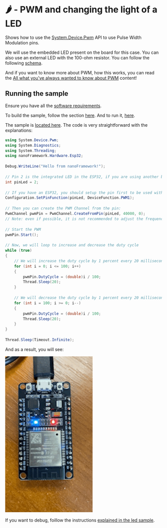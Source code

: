 # 🌶️ - PWM and changing the light of a LED

Shows how to use the [System.Device.Pwm](https://docs.nanoframework.net/api/System.Device.Pwm.html) API to use Pulse Width Modulation pins.

We will use the embedded LED present on the board for this case. You can also use an external LED with the 100-ohm resistor. You can follow the following [schema](../BlinkLed/README.md).

And if you want to know more about PWM, how this works, you can read the [All what you've always wanted to know about PWM](https://docs.nanoframework.net/content/getting-started-guides/pwm-explained.html) content!

## Running the sample

Ensure you have all the [software requirements](../README.md#software-requirements).

To build the sample, follow the section [here](../README.md#build-the-sample). And to run it, [here](../README.md#run-the-sample).

The sample is [located here](./Program.cs). The code is very straightforward with the explanations:

```csharp
using System.Device.Pwm;
using System.Diagnostics;
using System.Threading;
using nanoFramework.Hardware.Esp32;

Debug.WriteLine("Hello from nanoFramework!");

// Pin 2 is the integrated LED in the ESP32, if you are using another board, change the pin number
int pinLed = 2;

// If you have an ESP32, you should setup the pin first to be used with PWM:
Configuration.SetPinFunction(pinLed, DeviceFunction.PWM1);

// Then you can create the PWM Channel from the pin:
PwmChannel pwmPin = PwmChannel.CreateFromPin(pinLed, 40000, 0);
// Note: even if possible, it is not recommended to adjust the frequency once created.

// Start the PWM
pwmPin.Start();

// Now, we will loop to increase and decrease the duty cycle
while (true)
{
    // We will increase the duty cycle by 1 percent every 20 milliseconds
    for (int i = 0; i <= 100; i++)
    {
        pwmPin.DutyCycle = (double)i / 100;
        Thread.Sleep(20);
    }

    // We will decrease the duty cycle by 1 percent every 20 milliseconds
    for (int i = 100; i >= 0; i--)
    {
        pwmPin.DutyCycle = (double)i / 100;
        Thread.Sleep(20);
    }
}

Thread.Sleep(Timeout.Infinite);
```

And as a result, you will see:

![pwm led](../Docs/pwm-led.gif)

If you want to debug, foillow the instructions [explained in the led sample](../BlinkLed//README.md#debugging).
